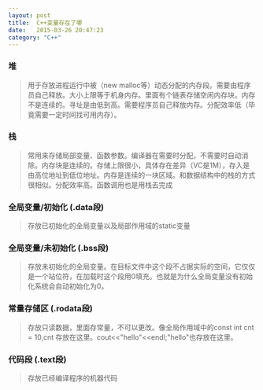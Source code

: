 ```yaml
---
layout: post
title:  C++变量存在了哪
date:   2015-03-26 20:47:23
category: "C++"
---
```


### 堆
> 用于存放进程运行中被（new malloc等）动态分配的内存段。需要由程序员自己释放。大小上限等于机身内存。里面有个链表存储空闲内存块。内存不是连续的。寻址是由低到高。需要程序员自己释放内存。分配效率低（毕竟需要一定时间找可用内存）。


### 栈
> 常用来存储局部变量、函数参数。编译器在需要时分配，不需要时自动消除。内存块是连续的。存储上限很小，具体存在差异（VC是1M），存入是由高位地址到低位地址。内存是连续的一块区域。和数据结构中的栈的方式很相似。分配效率高。函数调用也是用栈去完成

### 全局变量/初始化 (.data段)
>  存放已初始化的全局变量以及局部作用域的static变量

### 全局变量/未初始化 (.bss段)
>  存放未初始化的全局变量。在目标文件中这个段不占据实际的空间，它仅仅是一个站位符，在加载时这个段用0填充。也就是为什么全局变量没有初始化系统会自动初始化为0。

### 常量存储区 (.rodata段)
>  存放只读数据，里面存常量，不可以更改。像全局作用域中的const int cnt = 10,cnt 存放在这里。cout<<"hello"<<endl;"hello"也存放在这里。


### 代码段  (.text段)
> 存放已经编译程序的机器代码

